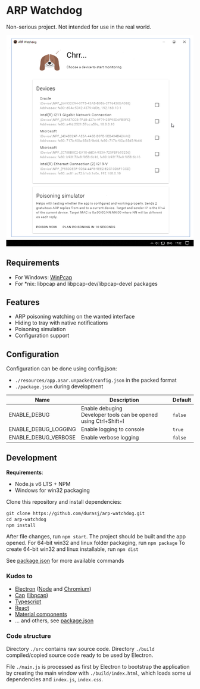 # ARP Watchdog

Non-serious project. Not intended for use in the real world.

![Demo](res/demo.gif)

## Requirements
* For Windows: [WinPcap](http://www.winpcap.org/install/default.htm)
* For *nix: libpcap and libpcap-dev/libpcap-devel packages

## Features
* ARP poisoning watching on the wanted interface
* Hiding to tray with native notifications
* Poisoning simulation
* Configuration support

<!---
## Downloads
* [Windows x64](https://github.com/durasj/arp-watchdog/releases/download/v0.1.0/ARPWD-0.1.0-win.x64.zip)
* [Linux x64](https://github.com/durasj/arp-watchdog/releases/download/v0.1.0/ARPWD-0.1.0-linux.x64.zip)
-->

## Configuration

Configuration can be done using config.json:
* `./resources/app.asar.unpacked/config.json` in the packed format
* `./package.json` during development

| Name                        | Description        | Default |
| --------------------------- | ------------------ | ------- |
| ENABLE_DEBUG                | Enable debuging<br>Developer tools can be opened using Ctrl+Shift+I |  `false` |
| ENABLE_DEBUG_LOGGING        | Enable logging to console |  `true` |
| ENABLE_DEBUG_VERBOSE        | Enable verbose logging |  `false` |

## Development

**Requirements**:
* Node.js v6 LTS + NPM
* Windows for win32 packaging

Clone this repository and install dependencies:

```
git clone https://github.com/durasj/arp-watchdog.git
cd arp-watchdog
npm install
```

After file changes, run `npm start`. The project should be built and the app opened.
For 64-bit win32 and linux folder packaging, run `npm package`
To create 64-bit win32 and linux installable, run `npm dist`

See [package.json](package.json) for more available commands

### Kudos to

* [Electron](https://electron.atom.io/) ([Node](https://nodejs.org/) and [Chromium](https://www.chromium.org/))
* [Cap](https://github.com/mscdex/cap) ([libpcap](http://www.tcpdump.org/))
* [Typescript](https://www.typescriptlang.org/)
* [React](https://facebook.github.io/react/)
* [Material components](https://github.com/material-components/material-components-web)
* ... and others, see [package.json](package.json)

### Code structure

Directory `./src` contains raw source code. Directory `./build` compiled/copied source code ready to be used by Electron.

File `./main.js` is processed as first by Electron to bootstrap the application by creating the main window with `./build/index.html`, which loads some ui dependencies and `index.js`, `index.css`.
